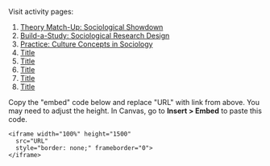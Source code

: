 Visit activity pages:

1. [Theory Match-Up: Sociological Showdown](https://jnimanISU.github.io/activities/soctheory.html)
2. [Build-a-Study: Sociological Research Design](https://jnimanISU.github.io/activities/socresearch.html)
3. [Practice: Culture Concepts in Sociology](https://jnimanISU.github.io/activities/socculture.html)
4. [Title](https://jnimanISU.github.io/activities/soctheory.html)
5. [Title](https://jnimanISU.github.io/activities/soctheory.html)
6. [Title](https://jnimanISU.github.io/activities/soctheory.html)
7. [Title](https://jnimanISU.github.io/activities/soctheory.html)
8. [Title](https://jnimanISU.github.io/activities/soctheory.html)


Copy the "embed" code below and replace "URL" with link from above. You may need to adjust the height. In Canvas, go to **Insert > Embed** to paste this code.
```
<iframe width="100%" height="1500"
  src="URL"
  style="border: none;" frameborder="0">
</iframe>
```

